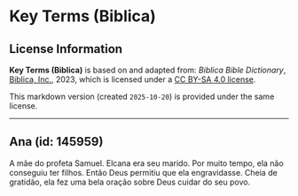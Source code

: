 # Key Terms (Biblica)

## License Information

**Key Terms (Biblica)** is based on and adapted from: _Biblica Bible Dictionary_, [Biblica, Inc.](https://www.biblica.com/), 2023, which is licensed under a [CC BY-SA 4.0 license](https://creativecommons.org/licenses/by-sa/4.0/legalcode.en).

This markdown version (created `2025-10-20`) is provided under the same license.



--------------------------------

## Ana (id: 145959)

A mãe do profeta Samuel. Elcana era seu marido. Por muito tempo, ela não conseguiu ter filhos. Então Deus permitiu que ela engravidasse. Cheia de gratidão, ela fez uma bela oração sobre Deus cuidar do seu povo.



